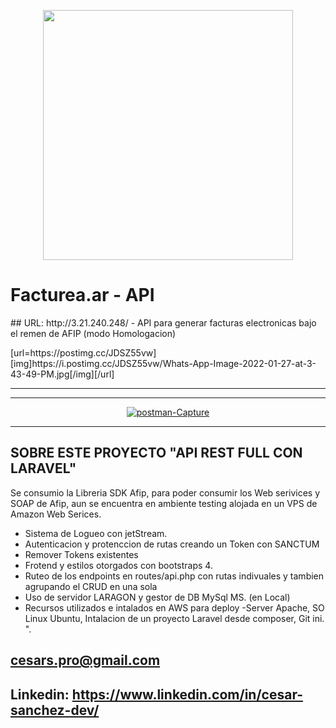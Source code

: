 <p align="center"><a href="#"><img src="https://raw.githubusercontent.com/laravel/art/master/logo-lockup/5%20SVG/2%20CMYK/1%20Full%20Color/laravel-logolockup-cmyk-red.svg" width="400"></a></p>

<p align="center"> 
<h1><a>Facturea.ar - API</a></h1>
## URL: http://3.21.240.248/
- API para generar facturas electronicas bajo el remen de AFIP (modo Homologacion)
</p>

<p align="center">
    <a href="https://i.postimg.cc/PJ5yh6Mq/Whats-App-Image-2022-01-27-at-3-43-49-PM.jpg" border="0"></a>   
</p>
[url=https://postimg.cc/JDSZ55vw][img]https://i.postimg.cc/JDSZ55vw/Whats-App-Image-2022-01-27-at-3-43-49-PM.jpg[/img][/url]
<hr> 
<p align="center">
    <a href="https://i.postimg.cc/9MV1gXRZ/Whats-App-Image-2022-01-27-at-3-44-33-PM.jpg" alt="api2" border="0"></a>    
</p>   
<hr> 
<p align="center">
    <a href="https://ibb.co/gyYdzDK"><img src="https://i.ibb.co/kKZJQhC/postman-Capture.png" alt="postman-Capture" border="0"></a>
</p>
<hr>

## SOBRE ESTE PROYECTO "API REST FULL CON LARAVEL" 

Se consumio la Libreria SDK Afip, para poder consumir los Web serivices y SOAP de Afip, aun se encuentra en ambiente testing alojada en un VPS de Amazon Web Serices.

- Sistema de Logueo con jetStream.
- Autenticacion y protenccion de rutas creando un Token con SANCTUM
- Remover Tokens existentes
- Frotend y estilos otorgados con bootstraps 4.
- Ruteo de los endpoints en routes/api.php con rutas indivuales y tambien agrupando el CRUD en una sola
- Uso de servidor LARAGON y gestor de DB MySql MS. (en Local)
- Recursos utilizados e intalados en AWS para deploy -Server Apache, SO Linux Ubuntu, Intalacion de un proyecto Laravel desde composer, Git ini. ".
 
 

## cesars.pro@gmail.com
## Linkedin: https://www.linkedin.com/in/cesar-sanchez-dev/


